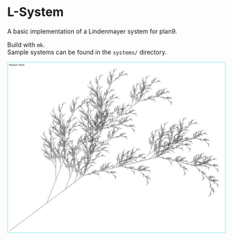 L-System
=========
A basic implementation of a Lindenmayer system for plan9.

Build with ``mk``.  
Sample systems can be found in the ``systems/`` directory.

![Fractal Plant rendering](/systems/plant.png)
